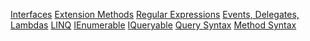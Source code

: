 [Interfaces]()
[Extension Methods]()
[Regular Expressions]()
[Events, Delegates, Lambdas]()
[LINQ]()
   [IEnumerable]()
   [IQueryable]()
   [Query Syntax]()
   [Method Syntax]()
